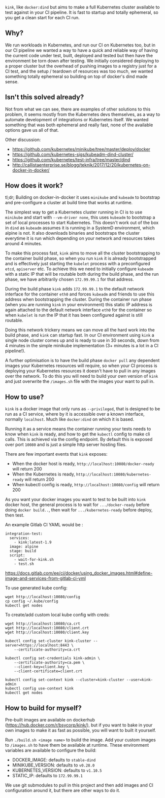 `kink`, like `docker:dind` but aims to make a full Kubernetes cluster available to test against in your CI pipeline. It is fast to startup and totally ephemeral, so you get a clean start for each CI run.

## Why?

We run workloads in Kubernetes, and run our CI on Kubernetes too, but in our CI pipeline we wanted a way to have a quick and reliable way of having the current code under test, built, deployed and tested but then have the environment be torn down after testing. We initially considered deploying to a proper cluster but the overhead of pushing images to a registry just for a CI test, and the setup / teardown of resources was too much, we wanted something totally ephemeral so building on top of docker's dind made sense.

## Isn't this solved already?

Not from what we can see, there are examples of other solutions to this problem, it seems mostly from the Kubernetes devs themselves, as a way to automate development of integrations or Kubernetes itself. We wanted something that was both ephemeral and really fast, none of the available options gave us all of that.

Other discussion:
- https://github.com/kubernetes/minikube/tree/master/deploy/docker
- https://github.com/kubernetes-sigs/kubeadm-dind-cluster/
- https://github.com/kubernetes/test-infra/tree/master/dind
- http://callistaenterprise.se/blogg/teknik/2017/12/20/kubernetes-on-docker-in-docker/

## How does it work?

tl;dr; Building on docker-in-docker it uses `minikube` and `kubeadm` to bootstrap and pre-configure a cluster at build time that works at runtime.

The simplest way to get a Kubernetes cluster running in CI is to use `minikube` and start with `--vm-driver none`, this uses `kubeadm` to bootstrap a set of local processes to start Kubernetes. This doesn't work out of the box in `dind` as `kubeadm` assumes it is running in a SystemD environment, which alpine is not. It also downloads binaries and bootstraps the cluster everytime it is run which depending on your network and resources takes around 4 minutes.

To make this process fast, `kink` aims to move all the cluster bootstrapping to the container build phase, so when you run `kink` it is already bootstrapped and is effectively just starting the `kubelet` process with a preconfigured `etcd`, `apiserver` etc. To achieve this we need to initially configure `kubeadm` with a static IP that will be routable both during the build phase, and the run phase, we have arbitrarily chosen `172.99.99.1` for that address.

During the build phase `kink` adds `172.99.99.1` to the default network interface for the container `eth0` and forces `kubeadm` and friends to use this address when bootstrapping the cluster. During the container run phase (when you are running `kink` in your environment) this static IP address is again attached to the default network interface `eth0` for the container so when `kubelet` is run the IP that it has been configured against is still routable.

Doing this network trickery means we can move all the hard work into the build phase, and `kink` can startup fast. In our CI environment using `kink` a single node cluster comes up and is ready to use in 30 seconds, down from 4 minutes in the simple minikube implementation (3+ minutes is a lot in a CI pipeline!).

A further optimisation is to have the build phase `docker pull` any dependent images your Kubernetes resources will require, so when your CI process is deploying your Kubernetes resources it doesn't have to pull in any images over the network. To do this you will need to build your own version of `kink` and just overwrite the `/images.sh` file with the images your want to pull in.

## How to use?

`kink` is a docker image that only runs as `--privileged`, that is designed to be run as a CI service, where by it is accessible over a known interface, normally `localhost`. Much like `docker:dind` on which it is based.

Running it as a service means the container running your tests needs to know when `kink` is ready, and how to get the `kubectl` config to make cli calls. This is achieved via the config endpoint. By default this is exposed over port `10080` and is just a simple http server hosting files. 

There are few important events that `kink` exposes:
- When the docker host is ready, `http://localhost:10080/docker-ready` will return 200
- When the Kubernetes is ready, `http://localhost:10080/kubernetes-ready` will return 200
- When kubectl config is ready, `http://localhost:10080/config` will return 200

As you want your docker images you want to test to be built into `kink` docker host, the general process is to wait for `.../docker-ready` before doing `docker build..`, then wait for `.../kubernetes-ready` before deploy, then test.

An example Gitlab CI YAML would be :

```
integration-test:
  services:
    - kink:latest-1.9
  image: alpine
  stage: build
  script:
    - wait-for-kink.sh
    - test.sh
```

https://docs.gitlab.com/ee/ci/docker/using_docker_images.html#define-image-and-services-from-gitlab-ci-yml

To use generated kube config:

```
wget http://localhost:10080/config
cp config ~/.kube/config
kubectl get nodes
```

To create/add custom local kube config with creds:

```
wget http://localhost:10080/ca.crt 
wget http://localhost:10080/client.crt
wget http://localhost:10080/client.key

kubectl config set-cluster kink-cluster --server=https://localhost:8443 \
    --certificate-authority=ca.crt

kubectl config set-credentials kink-admin \
    --certificate-authority=ca.pem \
    --client-key=client.key \
    --client-certificate=client.crt

kubectl config set-context kink --cluster=kink-cluster --user=kink-admin
kubectl config use-context kink
kubectl get nodes
```

## How to build for myself?

Pre-built images are available on dockerhub (https://hub.docker.com/r/bsycorp/kink/), but if you want to bake in your own images to make it as fast as possible, you will want to built it yourself.

Run `./build.sh <image name>` to build the image. Add your custom images to `/images.sh` to have them be available at runtime. These environment variables are available to configure the build:

- DOCKER_IMAGE: defaults to `stable-dind`
- MINIKUBE_VERSION: defaults to `v0.28.0`
- KUBERNETES_VERSION: defaults to `v1.10.5`
- STATIC_IP: defaults to `172.99.99.1`

We use git submodules to pull in this project and then add images and CI configuration around it, but there are other ways to do it.
